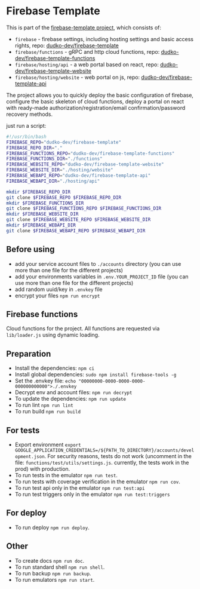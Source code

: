 # Firebase Template

This is part of the [firebase-template project](!https://github.com/search?q=topic%3Afirebase-template+org%3Adudko-dev&type=Repositories), which consists of:

- `firebase` - firebase settings, including hosting settings and basic access rights, repo: [dudko-dev/firebase-template](https://github.com/dudko-dev/firebase-template)
- `firebase/functions` - gRPC and http cloud functions, repo: [dudko-dev/firebase-template-functions](https://github.com/dudko-dev/firebase-template-functions)
- `firebase/hosting/api` - a web portal based on react, repo: [dudko-dev/firebase-template-website](https://github.com/dudko-dev/firebase-template-website)
- `firebase/hosting/website` - web portal on js, repo: [dudko-dev/firebase-template-api](https://github.com/dudko-dev/firebase-template-api)

The project allows you to quickly deploy the basic configuration of firebase, configure the basic skeleton of cloud functions, deploy a portal on react with ready-made authorization/registration/email confirmation/password recovery methods.

just run a script:

```bash
#!/usr/bin/bash
FIREBASE_REPO="dudko-dev/firebase-template"
FIREBASE_REPO_DIR="."
FIREBASE_FUNCTIONS_REPO="dudko-dev/firebase-template-functions"
FIREBASE_FUNCTIONS_DIR="./functions"
FIREBASE_WEBSITE_REPO="dudko-dev/firebase-template-website"
FIREBASE_WEBSITE_DIR="./hosting/website"
FIREBASE_WEBAPI_REPO="dudko-dev/firebase-template-api"
FIREBASE_WEBAPI_DIR="./hosting/api"

mkdir $FIREBASE_REPO_DIR
git clone $FIREBASE_REPO $FIREBASE_REPO_DIR
mkdir $FIREBASE_FUNCTIONS_DIR
git clone $FIREBASE_FUNCTIONS_REPO $FIREBASE_FUNCTIONS_DIR
mkdir $FIREBASE_WEBSITE_DIR
git clone $FIREBASE_WEBSITE_REPO $FIREBASE_WEBSITE_DIR
mkdir $FIREBASE_WEBAPI_DIR
git clone $FIREBASE_WEBAPI_REPO $FIREBASE_WEBAPI_DIR
```

## Before using

- add your service account files to `./accounts` directory (you can use more than one file for the different projects)
- add your environments variables in `.env.YOUR_PROJECT_ID` file (you can use more than one file for the different projects)
- add random uuid/key in `.envkey` file
- encrypt your files `npm run encrypt`

## Firebase functions

Cloud functions for the project. All functions are requested via `lib/loader.js` using dynamic loading.

## Preparation

- Install the dependencies: `npm ci`
- Install global dependencies: `sudo npm install firebase-tools -g`
- Set the .envkey file: `echo "00000000-0000-0000-0000-000000000000">./.envkey`
- Decrypt env and account files: `npm run decrypt`
- To update the dependencies: `npm run update`
- To run lint `npm run lint`
- To run build `npm run build`

## For tests

- Export environment `export GOOGLE_APPLICATION_CREDENTIALS=/${PATH_TO_DIRECTORY}/accounts/development.json`. For security reasons, tests do not work (uncomment in the file: `functions/test/utils/settings.js`. currently, the tests work in the prod) with production.
- To run tests in the emulator `npm run test`.
- To run tests with coverage verification in the emulator `npm run cov`.
- To run test api only in the emulator `npm run test:api`
- To run test triggers only in the emulator `npm run test:triggers`

## For deploy

- To run deploy `npm run deploy`.

## Other

- To create docs `npm run doc`.
- To run standard shell `npm run shell`.
- To run backup `npm run backup`.
- To run emulators `npm run start`.
